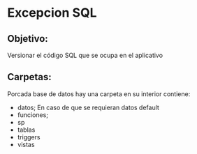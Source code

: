 # Excepcion SQL

## Objetivo:
Versionar el código SQL que se ocupa en el aplicativo


## Carpetas:
Porcada base de datos hay una carpeta en su interior contiene:
- datos; En caso de que se requieran datos default
- funciones; 
- sp
- tablas
- triggers
- vistas